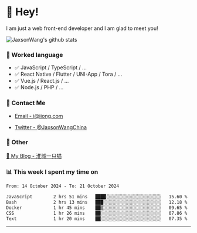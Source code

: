 # 👋 Hey!

I am just a web front-end developer and I am glad to meet you!

![JaxsonWang's github stats](https://github-readme-stats.vercel.app/api?username=JaxsonWang&&show_icons=true&&title_color=1abc9c&&icon_color=1abc9c)


### 📝 Worked language

- ✅ JavaScript / TypeScript / ...
- ✅ React Native / Flutter / UNI-App / Tora / ...
- ✅ Vue.js / React.js / ...
- ✅ Node.js / PHP / ...

### 📮 Contact Me

- [Email - i@iiong.com](mailto:i@iiong.com)

- [Twitter - @JaxsonWangChina](https://twitter.com/JaxsonWangChina)

### 🤪 Other

[📌 My Blog - 淮城一只猫](https://iiong.com)

### 📊 This week I spent my time on

<!--START_SECTION:waka-->

```txt
From: 14 October 2024 - To: 21 October 2024

JavaScript        2 hrs 51 mins   ████░░░░░░░░░░░░░░░░░░░░░   15.60 %
Bash              2 hrs 13 mins   ███░░░░░░░░░░░░░░░░░░░░░░   12.18 %
Docker            1 hr 45 mins    ██▒░░░░░░░░░░░░░░░░░░░░░░   09.65 %
CSS               1 hr 26 mins    ██░░░░░░░░░░░░░░░░░░░░░░░   07.86 %
Text              1 hr 20 mins    ██░░░░░░░░░░░░░░░░░░░░░░░   07.35 %
```

<!--END_SECTION:waka-->

---
